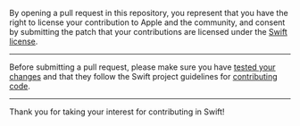 By opening a pull request in this repository, you represent that you have the right to license
your contribution to Apple and the community, and consent by submitting the patch
that your contributions are licensed under the [Swift
license](https://swift.org/LICENSE.txt).

---

Before submitting a pull request, please make sure you have [tested your
changes](https://github.com/apple/swift/blob/main/docs/ContinuousIntegration.md)
and that they follow the Swift project guidelines for [contributing
code](https://swift.org/contributing/#contributing-code).

---

Thank you for taking your interest for contributing in Swift!
